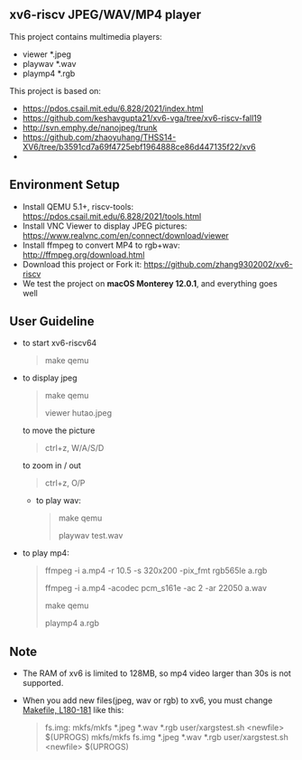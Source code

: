 ## xv6-riscv JPEG/WAV/MP4 player

This project contains multimedia players:
* viewer *.jpeg
* playwav *.wav
* playmp4 *.rgb

This project is based on:
* https://pdos.csail.mit.edu/6.828/2021/index.html
* https://github.com/keshavgupta21/xv6-vga/tree/xv6-riscv-fall19
* http://svn.emphy.de/nanojpeg/trunk
* https://github.com/zhaoyuhang/THSS14-XV6/tree/b3591cd7a69f4725ebf1964888ce86d447135f22/xv6
* 

## Environment Setup

* Install QEMU 5.1+, riscv-tools: 
https://pdos.csail.mit.edu/6.828/2021/tools.html
* Install VNC Viewer to display JPEG pictures:
  https://www.realvnc.com/en/connect/download/viewer
* Install ffmpeg to convert MP4 to rgb+wav:
  http://ffmpeg.org/download.html
* Download this project or Fork it: 
https://github.com/zhang9302002/xv6-riscv
* We test the project on **macOS Monterey 12.0.1**,
and everything goes well

## User Guideline
* to start xv6-riscv64
    > make qemu
* to display jpeg
    > make qemu
  > 
    > viewer hutao.jpeg
  
    to move the picture
    
    > ctrl+z, W/A/S/D
  
    to zoom in / out

    > ctrl+z, O/P

  * to play wav:
    > make qemu
    > 
    > playwav test.wav

* to play mp4:
    > ffmpeg -i a.mp4 -r 10.5 -s 320x200 -pix_fmt rgb565le a.rgb
    >
    > ffmpeg -i a.mp4 -acodec pcm_s161e -ac 2 -ar 22050 a.wav
    >
    > make qemu
    >
    > playmp4 a.rgb

## Note
* The RAM of xv6 is limited to 128MB, so mp4 video
larger than 30s is not supported.
* When you add new files(jpeg, wav or rgb) to xv6, 
you must change [Makefile, L180-181](https://github.com/zhang9302002/xv6-riscv/blob/master/Makefile#L180-L181)
like this:

    > fs.img: mkfs/mkfs *.jpeg *.wav *.rgb user/xargstest.sh &lt;newfile&gt;  $(UPROGS)
    >         mkfs/mkfs fs.img *.jpeg *.wav *.rgb user/xargstest.sh &lt;newfile&gt; $(UPROGS)